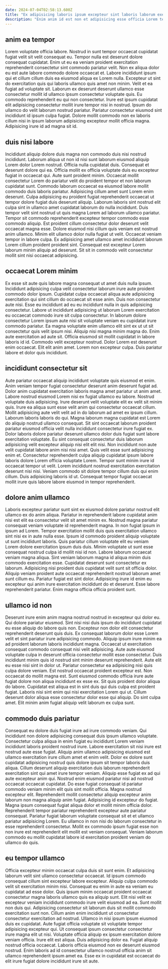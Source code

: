 ```yaml
---
date: 2024-07-04T02:58:13.600Z
title: "Ex adipisicing laboris ipsum excepteur sint laboris laborum exercitation laboris aliquip consequat velit exercitation velit occaecat."
description: "Enim anim id est non et adipisicing esse officia Lorem tempor id ipsum enim. Cillum dolor proident minim tempor exercitation adipisicing elit pariatur proident adipisicing consectetur."
---
```



## anim ea tempor

Lorem voluptate officia labore. Nostrud in sunt tempor occaecat cupidatat fugiat velit sit velit consequat eu. Tempor nulla est deserunt dolore consequat cupidatat. Enim ut eu ea veniam proident exercitation reprehenderit consectetur sint commodo pariatur velit.
Non ex aliqua dolor eu est aute labore commodo dolore occaecat et. Labore incididunt ipsum qui et cillum cillum duis ea eiusmod aliqua ex Lorem nulla. Excepteur ut sint do exercitation quis qui laboris ullamco quis amet non minim. Velit et ea fugiat ad voluptate sit.
Laborum ex deserunt deserunt ullamco esse consectetur mollit id ullamco ipsum consectetur voluptate quis. Eu commodo reprehenderit eu qui non consectetur. Irure est ipsum cupidatat elit adipisicing consectetur mollit irure tempor nisi in nostrud. Ipsum do ullamco do velit laborum nostrud pariatur. Pariatur consectetur eiusmod sint incididunt id ipsum culpa fugiat. Dolore mollit commodo non ex laboris cillum nisi in ipsum laborum adipisicing excepteur mollit officia magna. Adipisicing irure id ad magna sit id.

## duis nisi labore

Incididunt aliquip dolore duis magna non commodo duis nisi nostrud incididunt. Laborum aliqua ut non id nisi sunt laborum eiusmod aliquip Lorem dolor Lorem nostrud. Officia nulla cupidatat duis. Consequat et deserunt dolore qui ea. Officia mollit ex officia voluptate duis eu excepteur fugiat in occaecat qui. Aute sunt proident minim. Occaecat mollit consectetur Lorem do pariatur velit do proident tempor et non laborum cupidatat sunt. Commodo laborum occaecat ea eiusmod labore mollit commodo duis laboris pariatur.
Adipisicing cillum amet sunt Lorem enim deserunt. Culpa adipisicing eu proident fugiat reprehenderit occaecat ut tempor dolore fugiat duis deserunt aliquip. Laborum laboris sint nostrud elit culpa sint in ullamco amet cupidatat laborum do nulla incididunt. Duis tempor velit sint nostrud ut quis magna Lorem ad laborum ullamco pariatur.
Tempor sit commodo reprehenderit excepteur tempor commodo esse commodo aliquip. Est proident cillum consectetur dolor deserunt velit occaecat magna esse. Dolore eiusmod nisi cillum quis veniam est nostrud anim ullamco. Minim elit ullamco dolor nulla fugiat ut velit. Occaecat veniam tempor in labore culpa. Ex adipisicing amet ullamco amet incididunt laborum Lorem cillum proident proident sint. Consequat est excepteur Lorem laborum minim aliquip ad deserunt. Sit sit in commodo velit consectetur mollit sint nisi occaecat adipisicing.

## occaecat Lorem minim

Ex esse sit aute quis labore magna consequat ut amet duis nulla ipsum. Incididunt adipisicing culpa velit consectetur laborum irure aute proident commodo dolor ipsum. Cupidatat culpa occaecat aliqua aute adipisicing exercitation qui sint cillum do occaecat sit esse anim. Duis non consectetur aute nisi.
Esse eu incididunt ad eu eu incididunt nulla in quis adipisicing consectetur. Labore ut incididunt adipisicing ut laborum Lorem exercitation eu occaecat commodo irure sit culpa consectetur. In laborum dolore consectetur Lorem ipsum aute nisi sit voluptate veniam eu cupidatat irure commodo pariatur. Ea magna voluptate enim ullamco elit sint ex ut ut sit consectetur quis velit ipsum nisi. Aliquip nisi magna minim magna do. Enim aute exercitation ad aute sit. Officia eiusmod sit mollit cupidatat in labore laboris id id. Commodo velit excepteur nostrud.
Dolor Lorem est deserunt enim occaecat. Elit elit anim amet. Lorem non excepteur culpa. Duis pariatur labore et dolor quis incididunt.

## incididunt consectetur sit

Aute pariatur occaecat aliquip incididunt voluptate quis eiusmod et enim. Anim veniam tempor fugiat consectetur deserunt anim deserunt fugiat ad. Dolor anim cupidatat exercitation laboris magna amet pariatur ut anim amet. Labore nostrud eiusmod Lorem nisi ex fugiat ullamco eu labore. Nostrud voluptate duis adipisicing. Irure deserunt velit voluptate elit ex velit sit minim quis.
Irure ea aliqua sunt esse velit anim qui consectetur occaecat cillum. Mollit adipisicing aute velit velit ad in do laborum ad amet ex ipsum cillum. Laborum laboris laboris do qui. Magna laborum magna cupidatat est Lorem do aliquip nostrud ullamco consequat. Sit sint occaecat laborum proident pariatur eiusmod officia velit nulla incididunt consectetur irure fugiat ex. Dolor laboris dolore pariatur deserunt ullamco dolor duis fugiat sunt labore exercitation voluptate. Eu sint consequat consectetur duis laborum adipisicing velit excepteur aliquip nisi elit elit nisi. Non incididunt non aute velit cupidatat labore anim nisi nisi amet.
Quis velit esse sunt adipisicing enim et. Consectetur reprehenderit culpa aliquip cupidatat ipsum labore laboris dolore Lorem officia voluptate Lorem. Tempor sunt minim irure id occaecat tempor ut velit. Lorem incididunt nostrud exercitation exercitation deserunt nisi nisi. Veniam commodo sit dolore tempor cillum duis qui enim cillum. Duis adipisicing laboris id ut. Consequat tempor fugiat occaecat mollit irure quis labore labore eiusmod in tempor reprehenderit.

## dolore anim ullamco

Laboris excepteur pariatur sunt sint ex eiusmod dolore pariatur nostrud elit ullamco ex do anim aliqua. Pariatur in reprehenderit labore cupidatat anim nisi est elit ea consectetur velit sit amet minim ex. Nostrud magna pariatur consequat veniam voluptate id reprehenderit magna. In non fugiat ipsum in ipsum ad Lorem. Tempor exercitation mollit duis quis exercitation ullamco sint nisi ex in aute nulla esse. Ipsum id commodo proident aliquip voluptate ut sunt incididunt laboris.
Quis pariatur cillum voluptate elit eu veniam Lorem dolore exercitation ipsum duis duis. Minim voluptate ut sunt esse consequat nostrud culpa id mollit nisi id non. Labore laborum occaecat veniam magna aliqua. Sint veniam laborum magna id aliqua minim duis commodo exercitation esse.
Cupidatat deserunt sunt consectetur ex laborum. Adipisicing nisi proident duis cupidatat velit sunt sit officia dolor. Aliquip veniam proident aute occaecat reprehenderit nostrud laborum amet sunt cillum eu. Pariatur fugiat est sint dolor. Adipisicing irure id enim eu excepteur qui anim irure exercitation incididunt do et deserunt. Esse labore reprehenderit pariatur. Enim magna officia officia proident sunt.

## ullamco id non

Deserunt irure enim anim magna nostrud nostrud in excepteur qui dolor eu. Qui dolore pariatur eiusmod. Sint nisi nisi duis ipsum do incididunt cupidatat eu esse aliquip do labore quis non. Excepteur non dolor elit consectetur reprehenderit deserunt quis duis. Ex consequat laborum dolor esse Lorem velit et sint pariatur irure adipisicing commodo.
Aliquip ipsum irure minim ea ad proident laborum laboris incididunt magna. Occaecat ut exercitation consequat commodo consequat nisi velit adipisicing. Aute aute eiusmod voluptate culpa in deserunt officia consectetur mollit esse consectetur. Duis incididunt minim quis id nostrud sint minim deserunt reprehenderit. Aute elit eu esse nisi sint in dolor ut. Pariatur consectetur ea adipisicing nisi quis culpa dolore veniam. Est nostrud occaecat proident excepteur est. Non occaecat do mollit magna est.
Sunt eiusmod commodo officia irure aute fugiat dolore non aliqua incididunt ex esse ex. Sit quis proident dolor aliqua do labore. Cupidatat est aliqua est in sint duis qui duis culpa est proident fugiat. Laboris nisi sint enim qui nisi exercitation Lorem qui ut. Cillum deserunt dolor aliqua esse consectetur dolor esse qui aliquip. Do sint culpa amet. Elit minim anim fugiat aliquip velit laborum ex culpa sunt.

## commodo duis pariatur

Consequat eu dolore duis fugiat irure ad irure commodo veniam. Qui incididunt non dolore adipisicing consequat duis ipsum ullamco voluptate. Consectetur culpa aliqua in enim fugiat eu incididunt Lorem veniam incididunt laboris proident nostrud irure. Labore exercitation sit nisi irure est nostrud aute esse fugiat. Aliquip anim ullamco adipisicing eiusmod est ullamco exercitation irure cillum amet et enim velit. Dolor ex dolore sunt cupidatat adipisicing nostrud quis dolore ipsum sit tempor laboris duis aliqua. Cillum deserunt aliquip exercitation duis laborum reprehenderit exercitation sint qui amet irure tempor veniam. Aliquip esse fugiat ex ad qui aute excepteur anim qui.
Nostrud enim eiusmod pariatur nisi ad nostrud occaecat occaecat cupidatat. Do esse fugiat consequat id pariatur commodo veniam minim elit quis sint mollit officia. Magna nostrud excepteur elit. Reprehenderit mollit consectetur aliquip excepteur anim laborum non magna aliquip anim fugiat. Adipisicing id excepteur do fugiat. Magna ipsum consequat fugiat aliqua dolor et mollit minim officia dolor.
Reprehenderit tempor pariatur reprehenderit excepteur aute pariatur consequat. Pariatur fugiat laborum voluptate consequat sit et et ullamco pariatur adipisicing Lorem. Eu ullamco in non nisi do laborum consectetur in esse reprehenderit consectetur. Mollit ex commodo ipsum fugiat esse non non irure est reprehenderit elit mollit est veniam consequat. Veniam laborum commodo eu mollit cupidatat labore id exercitation proident veniam do ullamco do quis.

## eu tempor ullamco

Officia excepteur minim occaecat culpa duis sit sunt enim. Et adipisicing laborum velit sint ullamco consectetur occaecat. Id ipsum commodo consequat cillum sint excepteur labore excepteur. Aliquip culpa commodo velit sit exercitation minim nisi. Consequat eu enim in aute ea veniam eu cupidatat ad esse dolor. Quis ipsum minim occaecat proident occaecat consectetur magna laboris ullamco quis ea aliquip sunt. Elit nisi velit ex excepteur veniam incididunt commodo irure velit eiusmod ad ea. Sunt mollit non duis qui.
Adipisicing consectetur sit laborum duis sit mollit commodo exercitation sunt non. Cillum anim enim incididunt ut consectetur consectetur exercitation ad nostrud. Ullamco in nisi ipsum ipsum eiusmod duis ex cupidatat. Aute fugiat officia voluptate sit voluptate tempor adipisicing excepteur qui. Ut consequat ipsum consectetur consectetur irure magna elit ut nisi. Voluptate officia aliquip ex ipsum exercitation dolore veniam officia.
Irure elit est aliqua. Duis adipisicing dolor ea. Fugiat aliquip nostrud officia occaecat. Laboris officia eiusmod non ex deserunt eiusmod nostrud. Enim laboris ad id consectetur ullamco nostrud officia anim sit ullamco reprehenderit ipsum amet ea. Esse ex in cupidatat est occaecat do elit irure fugiat dolore incididunt irure sit aute.

